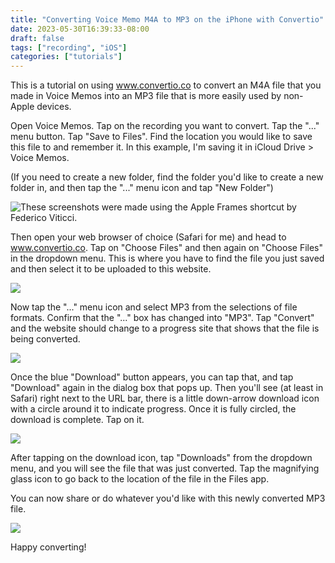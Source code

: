 ```yaml
---
title: "Converting Voice Memo M4A to MP3 on the iPhone with Convertio"
date: 2023-05-30T16:39:33-08:00
draft: false
tags: ["recording", "iOS"]
categories: ["tutorials"]
---
```


This is a tutorial on using www.convertio.co to convert an M4A file that you made in Voice Memos into an MP3 file that is more easily used by non-Apple devices.

Open Voice Memos.
 Tap on the recording you want to convert.
 Tap the "..." menu button.
 Tap "Save to Files".
 Find the location you would like to save this file to and remember it.  In this example, I'm saving it in iCloud Drive > Voice Memos.

(If you need to create a new folder, find the folder you'd like to create a new folder in, and then tap the "..." menu icon and tap "New Folder")

![](/img/m4a-to-mp3-1.png#center "These screenshots were made using the Apple Frames shortcut by Federico Viticci.")


Then open your web browser of choice (Safari for me) and head to www.convertio.co.
 Tap on "Choose Files" and then again on "Choose Files" in the dropdown menu.
 This is where you have to find the file you just saved and then select it to be uploaded to this website.

![](/img/m4a-to-mp3-2.png)

Now tap the "..." menu icon and select MP3 from the selections of file formats.
 Confirm that the "..." box has changed into "MP3".
 Tap "Convert" and the website should change to a progress site that shows that the file is being converted.

![](/img/m4a-to-mp3-3.png)

Once the blue "Download" button appears, you can tap that, and tap "Download" again in the dialog box that pops up.
 Then you'll see (at least in Safari) right next to the URL bar, there is a little down-arrow download icon with a circle around it to indicate progress.
 Once it is fully circled, the download is complete.
 Tap on it.

![](/img/m4a-to-mp3-4.png)

After tapping on the download icon, tap "Downloads" from the dropdown menu, and you will see the file that was just converted.
 Tap the magnifying glass icon to go back to the location of the file in the Files app.

You can now share or do whatever you'd like with this newly converted MP3 file.

![](/img/m4a-to-mp3-5.png)

Happy converting!